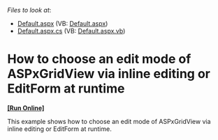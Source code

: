 <!-- default file list -->
*Files to look at*:

* [Default.aspx](./CS/WebSite/Default.aspx) (VB: [Default.aspx](./VB/WebSite/Default.aspx))
* [Default.aspx.cs](./CS/WebSite/Default.aspx.cs) (VB: [Default.aspx.vb](./VB/WebSite/Default.aspx.vb))
<!-- default file list end -->
# How to choose an edit mode of ASPxGridView via inline editing or EditForm at runtime
<!-- run online -->
**[[Run Online]](https://codecentral.devexpress.com/e2978/)**
<!-- run online end -->


<p>This example shows how to choose an edit mode of ASPxGridView via inline editing or EditForm at runtime.</p>

<br/>


